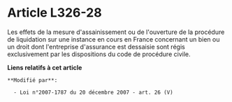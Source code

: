 # Article L326-28

Les effets de la mesure d'assainissement ou de l'ouverture de la procédure de liquidation sur une instance en cours en France
concernant un bien ou un droit dont l'entreprise d'assurance est dessaisie sont régis exclusivement par les dispositions du
code de procédure civile.

**Liens relatifs à cet article**

	**Modifié par**:

	  - Loi n°2007-1787 du 20 décembre 2007 - art. 26 (V)
